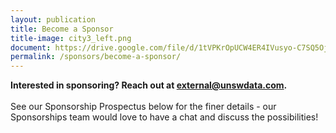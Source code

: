 ```yaml
---
layout: publication
title: Become a Sponsor
title-image: city3_left.png
document: https://drive.google.com/file/d/1tVPKrOpUCW4ER4IVusyo-C7SQ5Ojw1b5/preview
permalink: /sponsors/become-a-sponsor/
---
```


**Interested in sponsoring? Reach out at [external@unswdata.com](mailto:external@unswdata.com).**
<br><br>
See our Sponsorship Prospectus below for the finer details - our Sponsorships team would love to have a chat and discuss the possibilities!